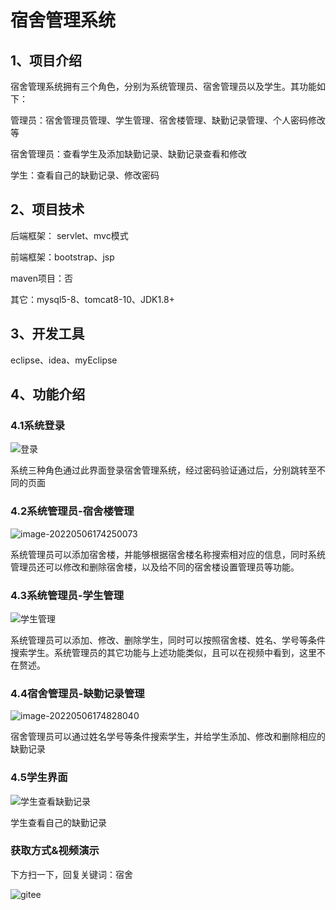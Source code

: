 # 宿舍管理系统



## 1、项目介绍

宿舍管理系统拥有三个角色，分别为系统管理员、宿舍管理员以及学生。其功能如下：

管理员：宿舍管理员管理、学生管理、宿舍楼管理、缺勤记录管理、个人密码修改等

宿舍管理员：查看学生及添加缺勤记录、缺勤记录查看和修改

学生：查看自己的缺勤记录、修改密码

## 2、项目技术

后端框架： servlet、mvc模式

前端框架：bootstrap、jsp

maven项目：否

其它：mysql5-8、tomcat8-10、JDK1.8+

## 3、开发工具

eclipse、idea、myEclipse

## 4、功能介绍

### 4.1系统登录

![登录](https://project-images-1256969109.cos.ap-chongqing.myqcloud.com/Typora-Images/20220506174126.jpg)

系统三种角色通过此界面登录宿舍管理系统，经过密码验证通过后，分别跳转至不同的页面

### 4.2系统管理员-宿舍楼管理

![image-20220506174250073](https://project-images-1256969109.cos.ap-chongqing.myqcloud.com/Typora-Images/20220506174251.png)

系统管理员可以添加宿舍楼，并能够根据宿舍楼名称搜索相对应的信息，同时系统管理员还可以修改和删除宿舍楼，以及给不同的宿舍楼设置管理员等功能。

### 4.3系统管理员-学生管理

![学生管理](https://project-images-1256969109.cos.ap-chongqing.myqcloud.com/Typora-Images/20220506174449.jpg)

系统管理员可以添加、修改、删除学生，同时可以按照宿舍楼、姓名、学号等条件搜索学生。系统管理员的其它功能与上述功能类似，且可以在视频中看到，这里不在赘述。

### 4.4宿舍管理员-缺勤记录管理

![image-20220506174828040](https://project-images-1256969109.cos.ap-chongqing.myqcloud.com/Typora-Images/20220506174829.png)

宿舍管理员可以通过姓名学号等条件搜索学生，并给学生添加、修改和删除相应的缺勤记录

### 4.5学生界面

![学生查看缺勤记录](https://project-images-1256969109.cos.ap-chongqing.myqcloud.com/Typora-Images/20220506174928.jpg)

学生查看自己的缺勤记录


### 获取方式&视频演示

下方扫一下，回复关键词：宿舍

![gitee](https://project-images-1256969109.cos.ap-chongqing.myqcloud.com/Typora-Images/202309291447341.png)



